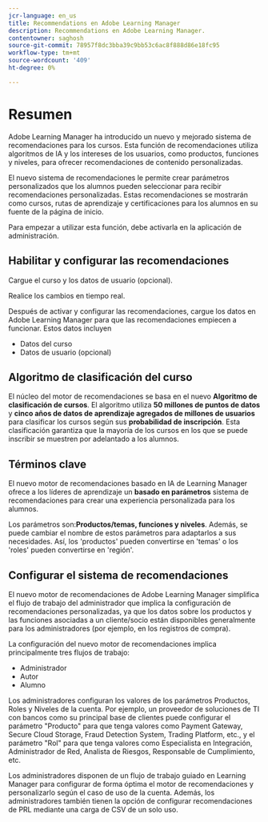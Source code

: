 ```yaml
---
jcr-language: en_us
title: Recommendations en Adobe Learning Manager
description: Recommendations en Adobe Learning Manager.
contentowner: saghosh
source-git-commit: 78957f8dc3bba39c9bb53c6ac8f888d86e18fc95
workflow-type: tm+mt
source-wordcount: '409'
ht-degree: 0%

---
```



# Resumen

Adobe Learning Manager ha introducido un nuevo y mejorado sistema de recomendaciones para los cursos. Esta función de recomendaciones utiliza algoritmos de IA y los intereses de los usuarios, como productos, funciones y niveles, para ofrecer recomendaciones de contenido personalizadas.

El nuevo sistema de recomendaciones le permite crear parámetros personalizados que los alumnos pueden seleccionar para recibir recomendaciones personalizadas. Estas recomendaciones se mostrarán como cursos, rutas de aprendizaje y certificaciones para los alumnos en su fuente de la página de inicio.

Para empezar a utilizar esta función, debe activarla en la aplicación de administración.

## Habilitar y configurar las recomendaciones

Cargue el curso y los datos de usuario (opcional).

Realice los cambios en tiempo real.

Después de activar y configurar las recomendaciones, cargue los datos en Adobe Learning Manager para que las recomendaciones empiecen a funcionar. Estos datos incluyen

* Datos del curso
* Datos de usuario (opcional)

## Algoritmo de clasificación del curso

El núcleo del motor de recomendaciones se basa en el nuevo **Algoritmo de clasificación de cursos**. El algoritmo utiliza **50 millones de puntos de datos** y **cinco años de datos de aprendizaje agregados de millones de usuarios** para clasificar los cursos según sus **probabilidad de inscripción**. Esta clasificación garantiza que la mayoría de los cursos en los que se puede inscribir se muestren por adelantado a los alumnos.

## Términos clave

El nuevo motor de recomendaciones basado en IA de Learning Manager ofrece a los líderes de aprendizaje un **basado en parámetros** sistema de recomendaciones para crear una experiencia personalizada para los alumnos.

Los parámetros son:**Productos/temas, funciones y niveles**. Además, se puede cambiar el nombre de estos parámetros para adaptarlos a sus necesidades. Así, los &#39;productos&#39; pueden convertirse en &#39;temas&#39; o los &#39;roles&#39; pueden convertirse en &#39;región&#39;.

## Configurar el sistema de recomendaciones

El nuevo motor de recomendaciones de Adobe Learning Manager simplifica el flujo de trabajo del administrador que implica la configuración de recomendaciones personalizadas, ya que los datos sobre los productos y las funciones asociadas a un cliente/socio están disponibles generalmente para los administradores (por ejemplo, en los registros de compra).

La configuración del nuevo motor de recomendaciones implica principalmente tres flujos de trabajo:

* Administrador
* Autor
* Alumno

Los administradores configuran los valores de los parámetros Productos, Roles y Niveles de la cuenta. Por ejemplo, un proveedor de soluciones de TI con bancos como su principal base de clientes puede configurar el parámetro &quot;Producto&quot; para que tenga valores como Payment Gateway, Secure Cloud Storage, Fraud Detection System, Trading Platform, etc., y el parámetro &quot;Rol&quot; para que tenga valores como Especialista en Integración, Administrador de Red, Analista de Riesgos, Responsable de Cumplimiento, etc.

Los administradores disponen de un flujo de trabajo guiado en Learning Manager para configurar de forma óptima el motor de recomendaciones y personalizarlo según el caso de uso de la cuenta. Además, los administradores también tienen la opción de configurar recomendaciones de PRL mediante una carga de CSV de un solo uso.

